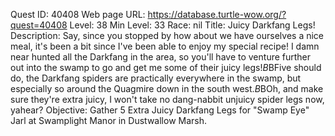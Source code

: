 Quest ID: 40408
Web page URL: https://database.turtle-wow.org/?quest=40408
Level: 38
Min Level: 33
Race: nil
Title: Juicy Darkfang Legs!
Description: Say, since you stopped by how about we have ourselves a nice meal, it's been a bit since I've been able to enjoy my special recipe! I damn near hunted all the Darkfang in the area, so you'll have to venture further out into the swamp to go and get me some of their juicy legs!$B$BFive should do, the Darkfang spiders are practically everywhere in the swamp, but especially so around the Quagmire down in the south west.$B$BOh, and make sure they're extra juicy, I won't take no dang-nabbit unjuicy spider legs now, yahear?
Objective: Gather 5 Extra Juicy Darkfang Legs for "Swamp Eye" Jarl at Swamplight Manor in Dustwallow Marsh.

